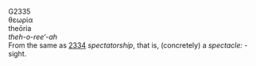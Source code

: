<body>
  <p>G2335<br>  θεωρία  <br> theōria  <br><i>theh-o-ree‘-ah </i><br>From the same as <a href="g2334.htm">2334</a>  <i>spectatorship</i>, that is, (concretely) a <i>spectacle:</i> - sight.<br></p>
 </body>